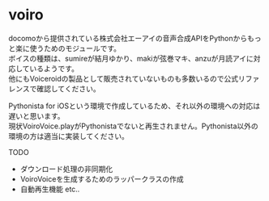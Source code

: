 # voiro
docomoから提供されている株式会社エーアイの音声合成APIをPythonからもっと楽に使うためのモジュールです。  
ボイスの種類は、sumireが結月ゆかり、makiが弦巻マキ、anzuが月読アイに対応しているようです。  
他にもVoiceroidの製品として販売されていないものも多数いるので公式リファレンスで確認してください。


Pythonista for iOSという環境で作成しているため、それ以外の環境への対応は遅いと思います。  
現状VoiroVoice.playがPythonistaでないと再生されません。Pythonista以外の環境の方は適当に実装してください。


TODO
* ダウンロード処理の非同期化
* VoiroVoiceを生成するためのラッパークラスの作成
* 自動再生機能
etc..

